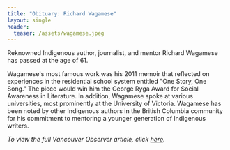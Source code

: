 ```yaml
---
title: "Obituary: Richard Wagamese"
layout: single
header:
  teaser: /assets/wagamese.jpeg
---
```

Reknowned Indigenous author, journalist, and mentor Richard Wagamese has passed at the age of 61. 

Wagamese's most famous work was his 2011 memoir that reflected on experiences in the residential school system entitled "One Story, One Song." The piece would win him the George Ryga Award for Social Awareness in Literature. In addition, Wagamese spoke at various universities, most prominently at the University of Victoria. Wagamese has been noted by other Indigenous authors in the British Columbia community for his commitment to mentoring a younger generation of Indigenous writers.

*To view the full Vancouver Observer article, click [here](https://www.vancouverobserver.com/news/award-winning-author-richard-wagamese-dies-age-61).*
